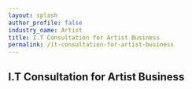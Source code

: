```yaml
---
layout: splash 
author_profile: false 
industry_name: Artist
title: I.T Consultation for Artist Business
permalink: /it-consultation-for-artist-business
---
```


## I.T Consultation for Artist Business